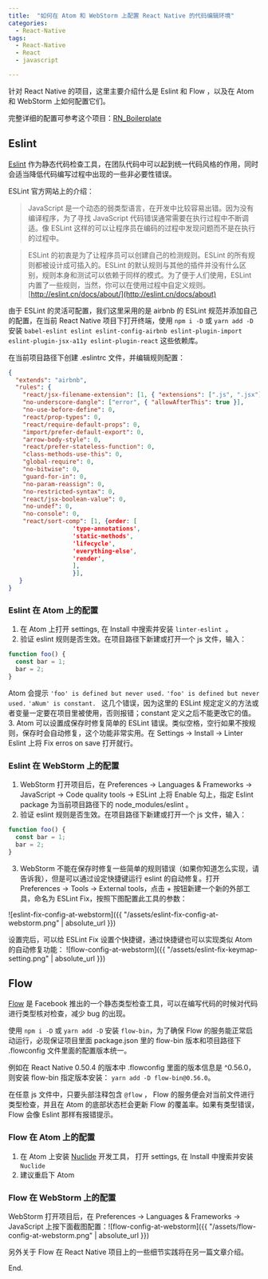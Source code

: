 ```yaml
---
title:  "如何在 Atom 和 WebStorm 上配置 React Native 的代码编辑环境"
categories: 
  - React-Native
tags:
  - React-Native
  - React
  - javascript

---
```


针对 React Native 的项目，这里主要介绍什么是 Eslint 和 Flow ，以及在 Atom 和 WebStorm 上如何配置它们。

完整详细的配置可参考这个项目：[RN_Boilerplate](https://github.com/utopianism/RN_boilerplate)

## Eslint

[Eslint](https://eslint.org/) 作为静态代码检查工具，在团队代码中可以起到统一代码风格的作用，同时会适当降低代码编写过程中出现的一些非必要性错误。

ESLint 官方网站上的介绍：
> JavaScript 是一个动态的弱类型语言，在开发中比较容易出错。因为没有编译程序，为了寻找 JavaScript 代码错误通常需要在执行过程中不断调适。像 ESLint 这样的可以让程序员在编码的过程中发现问题而不是在执行的过程中。

> ESLint 的初衷是为了让程序员可以创建自己的检测规则。ESLint 的所有规则都被设计成可插入的。ESLint 的默认规则与其他的插件并没有什么区别，规则本身和测试可以依赖于同样的模式。为了便于人们使用，ESLint 内置了一些规则，当然，你可以在使用过程中自定义规则。
[http://eslint.cn/docs/about/](http://eslint.cn/docs/about)



由于 ESLint 的灵活可配置，我们这里采用的是 airbnb 的 ESLint 规范并添加自己的配置，在当前 React Native 项目下打开终端，使用 `npm i -D` 或 `yarn add -D` 安装 `babel-eslint eslint eslint-config-airbnb eslint-plugin-import eslint-plugin-jsx-a11y eslint-plugin-react` 这些依赖库。

在当前项目路径下创建 .eslintrc 文件，并编辑规则配置：
```json
{
  "extends": "airbnb",
  "rules": {
    "react/jsx-filename-extension": [1, { "extensions": [".js", ".jsx"] }],
    "no-underscore-dangle": ["error", { "allowAfterThis": true }],
    "no-use-before-define": 0,
    "react/prop-types": 0,
    "react/require-default-props": 0,
    "import/prefer-default-export": 0,
    "arrow-body-style": 0,
    "react/prefer-stateless-function": 0,
    "class-methods-use-this": 0,
    "global-require": 0,
    "no-bitwise": 0,
    "guard-for-in": 0,
    "no-param-reassign": 0,
    "no-restricted-syntax": 0,
    "react/jsx-boolean-value": 0,
    "no-undef": 0,
    "no-console": 0,
    "react/sort-comp": [1, {order: [
                  'type-annotations',
                  'static-methods',
                  'lifecycle',
                  'everything-else',
                  'render',
                  ],
                  }],
   }
}
```


### Eslint 在 Atom 上的配置
1. 在 Atom 上打开 settings,  在 Install 中搜索并安装 `linter-eslint `。
2. 验证 eslint 规则是否生效。在项目路径下新建或打开一个 js 文件，输入：
```javascript
function foo() {
  const bar = 1;
  bar = 2;
}
```
Atom 会提示 `'foo' is defined but never used.` `'foo' is defined but never used.` `'aNum' is constant. ` 这几个错误，因为这里的 ESLint 规定定义的方法或者变量一定要在项目里被使用，否则报错；constant 定义之后不能更改它的值。
3. Atom 可以设置成保存时修复简单的 ESLint 错误。类似空格，空行如果不按规则，保存时会自动修复，这个功能非常实用。在 Settings -> Install -> Linter Eslint 上将 Fix erros on save 打开就行。


### Eslint 在 WebStorm 上的配置

1. WebStorm 打开项目后，在 Preferences -> Languages & Frameworks -> JavaScript -> Code quality tools -> ESLint 上将 Enable 勾上，指定 Eslint package 为当前项目路径下的 node_modules/eslint 。
2. 验证 eslint 规则是否生效。在项目路径下新建或打开一个 js 文件，输入：
```javascript
function foo() {
  const bar = 1;
  bar = 2;
}
```
3. WebStorm 不能在保存时修复一些简单的规则错误（如果你知道怎么实现，请告诉我），但是可以通过设定快捷键运行 eslint 的自动修复。打开 Preferences -> Tools -> External tools，点击 + 按钮新建一个新的外部工具，命名为 ESLint Fix，按照下图配置此工具的参数：

![eslint-fix-config-at-webstorm]({{ "/assets/eslint-fix-config-at-webstorm.png" | absolute_url }})

设置完后，可以给 ESLint Fix 设置个快捷键，通过快捷键也可以实现类似 Atom 的自动修复功能：
![flow-config-at-webstorm]({{ "/assets/eslint-fix-keymap-setting.png" | absolute_url }})

## Flow
[Flow](https://flow.org/) 是 Facebook 推出的一个静态类型检查工具，可以在编写代码的时候对代码进行类型核对检查，减少 bug 的出现。

使用 `npm i -D` 或 `yarn add -D` 安装 `flow-bin`，为了确保 Flow 的服务能正常启动运行，必现保证项目里面 package.json 里的 flow-bin 版本和项目路径下 .flowconfig 文件里面的配置版本统一。

例如在 React Native 0.50.4 的版本中 .flowconfig 里面的版本信息是 ^0.56.0，则安装 flow-bin 指定版本安装： `yarn add -D flow-bin@0.56.0`。

在任意 js 文件中，只要头部注释包含 `@flow` ， Flow 的服务便会对当前文件进行类型检查，并且在 Atom 的底部状态栏会更新 Flow 的覆盖率。如果有类型错误，Flow 会像 Eslint 那样有报错提示。

### Flow 在 Atom 上的配置

1. 在 Atom 上安装 [Nuclide](https://nuclide.io/) 开发工具， 打开 settings,  在 Install 中搜索并安装 `Nuclide`
2. 建议重启下 Atom

### Flow 在 WebStorm 上的配置

WebStorm 打开项目后，在 Preferences -> Languages & Frameworks -> JavaScript 上按下面截图配置：![flow-config-at-webstorm]({{ "/assets/flow-config-at-webstorm.png" | absolute_url }})


另外关于 Flow 在 React Native 项目上的一些细节实践将在另一篇文章介绍。

End.



